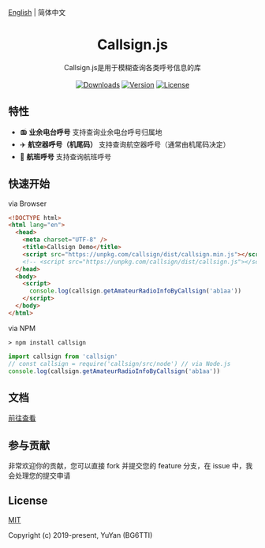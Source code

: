 [English](./README.md) | 简体中文

<h1 align="center">Callsign.js</h1>

<div align="center">
    Callsign.js是用于模糊查询各类呼号信息的库
    <br/>
    <br/>
  <a href="https://npmcharts.com/compare/callsign?minimal=true"><img src="https://img.shields.io/npm/dm/callsign.svg" alt="Downloads"></a>
  <a href="https://www.npmjs.com/package/callsign"><img src="https://img.shields.io/npm/v/callsign.svg" alt="Version"></a>
  <a href="https://www.npmjs.com/package/callsign"><img src="https://img.shields.io/npm/l/callsign.svg" alt="License"></a>
  <!-- <a href="https://t.me/"><img src="https://img.shields.io/badge/chat-on%20discord-7289da.svg" alt="Chat"></a> -->
  <!-- <br> -->
</div>

## 特性

- 📻 **业余电台呼号** 支持查询业余电台呼号归属地
- ✈️ **航空器呼号（机尾码）** 支持查询航空器呼号（通常由机尾码决定）
- 🛫 **航班呼号** 支持查询航班呼号

## 快速开始

via Browser

```html
<!DOCTYPE html>
<html lang="en">
  <head>
    <meta charset="UTF-8" />
    <title>Callsign Demo</title>
    <script src="https://unpkg.com/callsign/dist/callsign.min.js"></script>
    <!-- <script src="https://unpkg.com/callsign/dist/callsign.js"></script> -->
  </head>
  <body>
    <script>
      console.log(callsign.getAmateurRadioInfoByCallsign('ab1aa'))
    </script>
  </body>
</html>
```

via NPM

```shell
> npm install callsign
```

```js
import callsign from 'callsign'
// const callsign = require('callsign/src/node') // via Node.js
console.log(callsign.getAmateurRadioInfoByCallsign('ab1aa'))
```

## 文档

[前往查看](./docs/)

## 参与贡献

非常欢迎你的贡献，您可以直接 fork 并提交您的 feature 分支，在 issue 中，我会处理您的提交申请

## License

[MIT](http://opensource.org/licenses/MIT)

Copyright (c) 2019-present, YuYan (BG6TTI)
